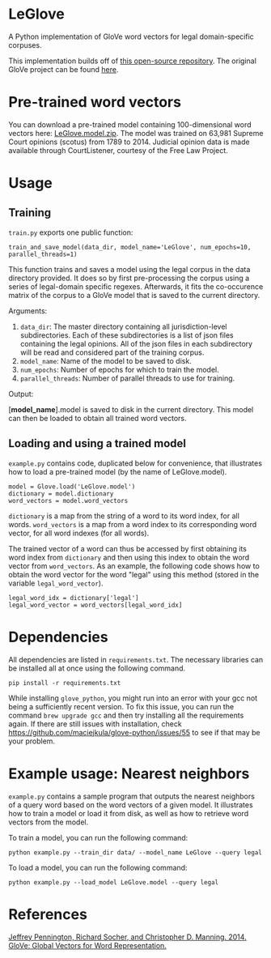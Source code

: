 # LeGlove

A Python implementation of GloVe word vectors for legal domain-specific corpuses.

This implementation builds off of [this open-source repository](https://github.com/maciejkula/glove-python). 
The original GloVe project can be found [here](https://github.com/stanfordnlp/GloVe).

# Pre-trained word vectors

You can download a pre-trained model containing 100-dimensional word vectors here: [LeGlove.model.zip](https://drive.google.com/uc?export=download&id=1JMPie8EZAzaG7ucamrmvO9vg7y3Z2QtT). The model was trained on 63,981 Supreme Court opinions (scotus) from 1789 to 2014. Judicial opinion data is made available through CourtListener, courtesy of the Free Law Project. 

# Usage

## Training

`train.py` exports one public function:

```
train_and_save_model(data_dir, model_name='LeGlove', num_epochs=10, parallel_threads=1)
```

This function trains and saves a model using the legal corpus in the data directory provided. It does so by first pre-processing the corpus using a series of legal-domain specific regexes. Afterwards, it fits the co-occurence matrix of the corpus to a GloVe model that is saved to the current directory. 

Arguments:

1.  `data_dir`: The master directory containing all jurisdiction-level subdirectories. Each of these subdirectories is a list of json files containing the legal opinions. All of the json files in each subdirectory will be read and considered part of the training corpus.
2. `model_name`: Name of the model to be saved to disk. 
3. `num_epochs`: Number of epochs for which to train the model.
4. `parallel_threads`: Number of parallel threads to use for training.

Output:

[**model_name**].model is saved to disk in the current directory. This model can then be loaded to obtain all trained word vectors. 

## Loading and using a trained model

`example.py` contains code, duplicated below for convenience, that illustrates how to load a pre-trained model (by the name of LeGlove.model). 

```
model = Glove.load('LeGlove.model')
dictionary = model.dictionary
word_vectors = model.word_vectors
```

`dictionary` is a map from the string of a word to its word index, for all words. `word_vectors` is a map from a word index to its corresponding word vector, for all word indexes (for all words). 

The trained vector of a word can thus be accessed by first obtaining its word index from `dictionary` and then using this index to obtain the word vector from `word_vectors`. As an example, the following code shows how to obtain the word vector for the word "legal" using this method (stored in the variable `legal_word_vector`).

```
legal_word_idx = dictionary['legal']
legal_word_vector = word_vectors[legal_word_idx]
```

# Dependencies

All dependencies are listed in `requirements.txt`. The necessary libraries can be installed all at once using the following command.

```
pip install -r requirements.txt
```

While installing `glove_python`, you might run into an error with your gcc not being a sufficiently recent version. To fix this issue, you can run the command ```brew upgrade gcc``` and then try installing all the requirements again. If there are still issues with installation, check https://github.com/maciejkula/glove-python/issues/55 to see if that may be your problem.

# Example usage: Nearest neighbors

`example.py` contains a sample program that outputs the nearest neighbors of a query word based on the word vectors of a given model. It illustrates how to train a model or load it from disk, as well as how to retrieve word vectors from the model.

To train a model, you can run the following command:

```
python example.py --train_dir data/ --model_name LeGlove --query legal
```

To load a model, you can run the following command:

```
python example.py --load_model LeGlove.model --query legal
```

# References

[Jeffrey Pennington, Richard Socher, and Christopher D. Manning. 2014. GloVe: Global Vectors for Word Representation.](https://www.aclweb.org/anthology/D14-1162/)

